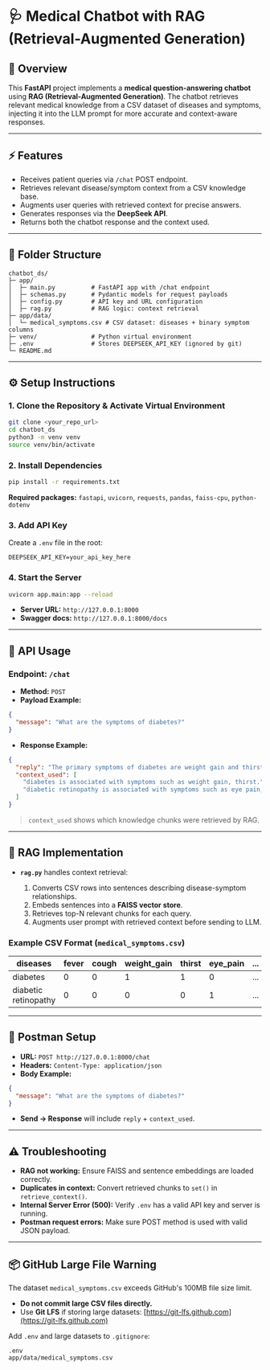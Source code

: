 # 🩺 Medical Chatbot with RAG (Retrieval-Augmented Generation)



## 📖 Overview

This **FastAPI** project implements a **medical question-answering chatbot** using **RAG (Retrieval-Augmented Generation)**.
The chatbot retrieves relevant medical knowledge from a CSV dataset of diseases and symptoms, injecting it into the LLM prompt for more accurate and context-aware responses.

---

## ⚡ Features

* Receives patient queries via `/chat` POST endpoint.
* Retrieves relevant disease/symptom context from a CSV knowledge base.
* Augments user queries with retrieved context for precise answers.
* Generates responses via the **DeepSeek API**.
* Returns both the chatbot response and the context used.

---

## 📁 Folder Structure

```plaintext
chatbot_ds/
├─ app/
│  ├─ main.py          # FastAPI app with /chat endpoint
│  ├─ schemas.py       # Pydantic models for request payloads
│  ├─ config.py        # API key and URL configuration
│  ├─ rag.py           # RAG logic: context retrieval
├─ app/data/
│  └─ medical_symptoms.csv # CSV dataset: diseases + binary symptom columns
├─ venv/               # Python virtual environment
├─ .env                # Stores DEEPSEEK_API_KEY (ignored by git)
└─ README.md
```

---

## ⚙️ Setup Instructions

### 1. Clone the Repository & Activate Virtual Environment

```bash
git clone <your_repo_url>
cd chatbot_ds
python3 -m venv venv
source venv/bin/activate
```

### 2. Install Dependencies

```bash
pip install -r requirements.txt
```

**Required packages:**
`fastapi`, `uvicorn`, `requests`, `pandas`, `faiss-cpu`, `python-dotenv`

### 3. Add API Key

Create a `.env` file in the root:

```dotenv
DEEPSEEK_API_KEY=your_api_key_here
```

### 4. Start the Server

```bash
uvicorn app.main:app --reload
```

* **Server URL:** `http://127.0.0.1:8000`
* **Swagger docs:** `http://127.0.0.1:8000/docs`

---

## 🧩 API Usage

### Endpoint: `/chat`

* **Method:** `POST`
* **Payload Example:**

```json
{
  "message": "What are the symptoms of diabetes?"
}
```

* **Response Example:**

```json
{
  "reply": "The primary symptoms of diabetes are weight gain and thirst...",
  "context_used": [
    "diabetes is associated with symptoms such as weight gain, thirst.",
    "diabetic retinopathy is associated with symptoms such as eye pain, vision issues..."
  ]
}
```

> `context_used` shows which knowledge chunks were retrieved by RAG.

---

## 🧠 RAG Implementation

* **`rag.py`** handles context retrieval:

  1. Converts CSV rows into sentences describing disease-symptom relationships.
  2. Embeds sentences into a **FAISS vector store**.
  3. Retrieves top-N relevant chunks for each query.
  4. Augments user prompt with retrieved context before sending to LLM.

### Example CSV Format (`medical_symptoms.csv`)

| diseases             | fever | cough | weight\_gain | thirst | eye\_pain | ... |
| -------------------- | ----- | ----- | ------------ | ------ | --------- | --- |
| diabetes             | 0     | 0     | 1            | 1      | 0         | ... |
| diabetic retinopathy | 0     | 0     | 0            | 0      | 1         | ... |

---

## 🧪 Postman Setup

* **URL:** `POST http://127.0.0.1:8000/chat`
* **Headers:** `Content-Type: application/json`
* **Body Example:**

```json
{
  "message": "What are the symptoms of diabetes?"
}
```

* **Send → Response** will include `reply` + `context_used`.

---

## ⚠️ Troubleshooting

* **RAG not working:** Ensure FAISS and sentence embeddings are loaded correctly.
* **Duplicates in context:** Convert retrieved chunks to `set()` in `retrieve_context()`.
* **Internal Server Error (500):** Verify `.env` has a valid API key and server is running.
* **Postman request errors:** Make sure POST method is used with valid JSON payload.

---

## 📦 GitHub Large File Warning

The dataset `medical_symptoms.csv` exceeds GitHub's 100MB file size limit.

* **Do not commit large CSV files directly.**
* Use **Git LFS** if storing large datasets: [https://git-lfs.github.com](https://git-lfs.github.com)

Add `.env` and large datasets to `.gitignore`:

```gitignore
.env
app/data/medical_symptoms.csv
```

